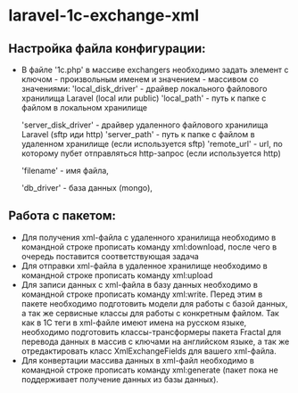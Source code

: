 # laravel-1c-exchange-xml

## Настройка файла конфигурации:
- В файле '1c.php' в массиве exchangers необходимо задать элемент с ключом - произвольным именем и значением - массивом со значениями:
    'local_disk_driver' - драйвер локального файлового хранилища Laravel (local или public)
    'local_path' - путь к папке с файлом в локальном хранилище

    'server_disk_driver' - драйвер удаленного файлового хранилища Laravel (sftp иди http)
    'server_path' - путь к папке с файлом в удаленном хранилище (если используется sftp)
    'remote_url' - url, по которому пубет отправляться http-запрос (если используется http)

    'filename' - имя файла,
    
    'db_driver' - база данных (mongo),

## Работа с пакетом:
- Для получения xml-файла с удаленного хранилища необходимо в командной строке прописать команду xml:download, после чего в очередь поставится соответствующая задача
- Для отправки xml-файла в удаленное хранилище необходимо в командной строке прописать команду xml:upload
- Для записи данных с xml-файла в базу данных необходимо в командной строке прописать команду xml:write. Перед этим в пакете необходимо подготовить модели для работы с базой данных, а так же сервисные классы для работы с конкретным файлом. Так как в 1C теги в xml-файле имеют имена на русском языке, необходимо подготовить классы-трансформеры пакета Fractal для перевода данных в массив с ключами на английском языке, а так же отредактировать класс XmlExchangeFields для вашего xml-файла.
- Для конвертации массива данных в xml-файл необходимо в командной строке прописать команду xml:generate (пакет пока не поддерживает получение данных из базы данных).